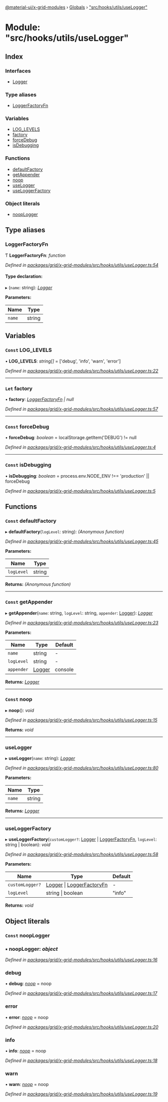 [@material-ui/x-grid-modules](../README.md) › [Globals](../globals.md) › ["src/hooks/utils/useLogger"](_src_hooks_utils_uselogger_.md)

# Module: "src/hooks/utils/useLogger"

## Index

### Interfaces

- [Logger](../interfaces/_src_hooks_utils_uselogger_.logger.md)

### Type aliases

- [LoggerFactoryFn](_src_hooks_utils_uselogger_.md#loggerfactoryfn)

### Variables

- [LOG_LEVELS](_src_hooks_utils_uselogger_.md#const-log_levels)
- [factory](_src_hooks_utils_uselogger_.md#let-factory)
- [forceDebug](_src_hooks_utils_uselogger_.md#const-forcedebug)
- [isDebugging](_src_hooks_utils_uselogger_.md#const-isdebugging)

### Functions

- [defaultFactory](_src_hooks_utils_uselogger_.md#const-defaultfactory)
- [getAppender](_src_hooks_utils_uselogger_.md#const-getappender)
- [noop](_src_hooks_utils_uselogger_.md#const-noop)
- [useLogger](_src_hooks_utils_uselogger_.md#uselogger)
- [useLoggerFactory](_src_hooks_utils_uselogger_.md#useloggerfactory)

### Object literals

- [noopLogger](_src_hooks_utils_uselogger_.md#const-nooplogger)

## Type aliases

### LoggerFactoryFn

Ƭ **LoggerFactoryFn**: _function_

_Defined in [packages/grid/x-grid-modules/src/hooks/utils/useLogger.ts:54](https://github.com/mui-org/material-ui-x/blob/a679779/packages/grid/x-grid-modules/src/hooks/utils/useLogger.ts#L54)_

#### Type declaration:

▸ (`name`: string): _[Logger](../interfaces/_src_hooks_utils_uselogger_.logger.md)_

**Parameters:**

| Name   | Type   |
| ------ | ------ |
| `name` | string |

## Variables

### `Const` LOG_LEVELS

• **LOG_LEVELS**: _string[]_ = ['debug', 'info', 'warn', 'error']

_Defined in [packages/grid/x-grid-modules/src/hooks/utils/useLogger.ts:22](https://github.com/mui-org/material-ui-x/blob/a679779/packages/grid/x-grid-modules/src/hooks/utils/useLogger.ts#L22)_

---

### `Let` factory

• **factory**: _[LoggerFactoryFn](_src_hooks_utils_uselogger_.md#loggerfactoryfn) | null_

_Defined in [packages/grid/x-grid-modules/src/hooks/utils/useLogger.ts:57](https://github.com/mui-org/material-ui-x/blob/a679779/packages/grid/x-grid-modules/src/hooks/utils/useLogger.ts#L57)_

---

### `Const` forceDebug

• **forceDebug**: _boolean_ = localStorage.getItem('DEBUG') != null

_Defined in [packages/grid/x-grid-modules/src/hooks/utils/useLogger.ts:4](https://github.com/mui-org/material-ui-x/blob/a679779/packages/grid/x-grid-modules/src/hooks/utils/useLogger.ts#L4)_

---

### `Const` isDebugging

• **isDebugging**: _boolean_ = process.env.NODE_ENV !== 'production' || forceDebug

_Defined in [packages/grid/x-grid-modules/src/hooks/utils/useLogger.ts:5](https://github.com/mui-org/material-ui-x/blob/a679779/packages/grid/x-grid-modules/src/hooks/utils/useLogger.ts#L5)_

## Functions

### `Const` defaultFactory

▸ **defaultFactory**(`logLevel`: string): _(Anonymous function)_

_Defined in [packages/grid/x-grid-modules/src/hooks/utils/useLogger.ts:45](https://github.com/mui-org/material-ui-x/blob/a679779/packages/grid/x-grid-modules/src/hooks/utils/useLogger.ts#L45)_

**Parameters:**

| Name       | Type   |
| ---------- | ------ |
| `logLevel` | string |

**Returns:** _(Anonymous function)_

---

### `Const` getAppender

▸ **getAppender**(`name`: string, `logLevel`: string, `appender`: [Logger](../interfaces/_src_hooks_utils_uselogger_.logger.md)): _[Logger](../interfaces/_src_hooks_utils_uselogger_.logger.md)_

_Defined in [packages/grid/x-grid-modules/src/hooks/utils/useLogger.ts:23](https://github.com/mui-org/material-ui-x/blob/a679779/packages/grid/x-grid-modules/src/hooks/utils/useLogger.ts#L23)_

**Parameters:**

| Name       | Type                                                          | Default |
| ---------- | ------------------------------------------------------------- | ------- |
| `name`     | string                                                        | -       |
| `logLevel` | string                                                        | -       |
| `appender` | [Logger](../interfaces/_src_hooks_utils_uselogger_.logger.md) | console |

**Returns:** _[Logger](../interfaces/_src_hooks_utils_uselogger_.logger.md)_

---

### `Const` noop

▸ **noop**(): _void_

_Defined in [packages/grid/x-grid-modules/src/hooks/utils/useLogger.ts:15](https://github.com/mui-org/material-ui-x/blob/a679779/packages/grid/x-grid-modules/src/hooks/utils/useLogger.ts#L15)_

**Returns:** _void_

---

### useLogger

▸ **useLogger**(`name`: string): _[Logger](../interfaces/_src_hooks_utils_uselogger_.logger.md)_

_Defined in [packages/grid/x-grid-modules/src/hooks/utils/useLogger.ts:80](https://github.com/mui-org/material-ui-x/blob/a679779/packages/grid/x-grid-modules/src/hooks/utils/useLogger.ts#L80)_

**Parameters:**

| Name   | Type   |
| ------ | ------ |
| `name` | string |

**Returns:** _[Logger](../interfaces/_src_hooks_utils_uselogger_.logger.md)_

---

### useLoggerFactory

▸ **useLoggerFactory**(`customLogger?`: [Logger](../interfaces/_src_hooks_utils_uselogger_.logger.md) | [LoggerFactoryFn](_src_hooks_utils_uselogger_.md#loggerfactoryfn), `logLevel`: string | boolean): _void_

_Defined in [packages/grid/x-grid-modules/src/hooks/utils/useLogger.ts:58](https://github.com/mui-org/material-ui-x/blob/a679779/packages/grid/x-grid-modules/src/hooks/utils/useLogger.ts#L58)_

**Parameters:**

| Name            | Type                                                                                                                                   | Default |
| --------------- | -------------------------------------------------------------------------------------------------------------------------------------- | ------- |
| `customLogger?` | [Logger](../interfaces/_src_hooks_utils_uselogger_.logger.md) &#124; [LoggerFactoryFn](_src_hooks_utils_uselogger_.md#loggerfactoryfn) | -       |
| `logLevel`      | string &#124; boolean                                                                                                                  | "info"  |

**Returns:** _void_

## Object literals

### `Const` noopLogger

### ▪ **noopLogger**: _object_

_Defined in [packages/grid/x-grid-modules/src/hooks/utils/useLogger.ts:16](https://github.com/mui-org/material-ui-x/blob/a679779/packages/grid/x-grid-modules/src/hooks/utils/useLogger.ts#L16)_

### debug

• **debug**: _[noop](_src_hooks_utils_uselogger_.md#const-noop)_ = noop

_Defined in [packages/grid/x-grid-modules/src/hooks/utils/useLogger.ts:17](https://github.com/mui-org/material-ui-x/blob/a679779/packages/grid/x-grid-modules/src/hooks/utils/useLogger.ts#L17)_

### error

• **error**: _[noop](_src_hooks_utils_uselogger_.md#const-noop)_ = noop

_Defined in [packages/grid/x-grid-modules/src/hooks/utils/useLogger.ts:20](https://github.com/mui-org/material-ui-x/blob/a679779/packages/grid/x-grid-modules/src/hooks/utils/useLogger.ts#L20)_

### info

• **info**: _[noop](_src_hooks_utils_uselogger_.md#const-noop)_ = noop

_Defined in [packages/grid/x-grid-modules/src/hooks/utils/useLogger.ts:18](https://github.com/mui-org/material-ui-x/blob/a679779/packages/grid/x-grid-modules/src/hooks/utils/useLogger.ts#L18)_

### warn

• **warn**: _[noop](_src_hooks_utils_uselogger_.md#const-noop)_ = noop

_Defined in [packages/grid/x-grid-modules/src/hooks/utils/useLogger.ts:19](https://github.com/mui-org/material-ui-x/blob/a679779/packages/grid/x-grid-modules/src/hooks/utils/useLogger.ts#L19)_
